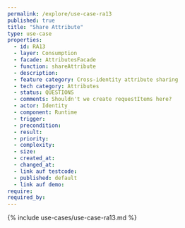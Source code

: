 ```yaml
---
permalink: /explore/use-case-ra13
published: true
title: "Share Attribute"
type: use-case
properties:
  - id: RA13
  - layer: Consumption
  - facade: AttributesFacade
  - function: shareAttribute
  - description:
  - feature category: Cross-identity attribute sharing
  - tech category: Attributes
  - status: QUESTIONS
  - comments: Shouldn't we create requestItems here?
  - actor: Identity
  - component: Runtime
  - trigger:
  - precondition:
  - result:
  - priority:
  - complexity:
  - size:
  - created_at:
  - changed_at:
  - link auf testcode:
  - published: default
  - link auf demo:
require:
required_by:
---
```


{% include use-cases/use-case-ra13.md %}
